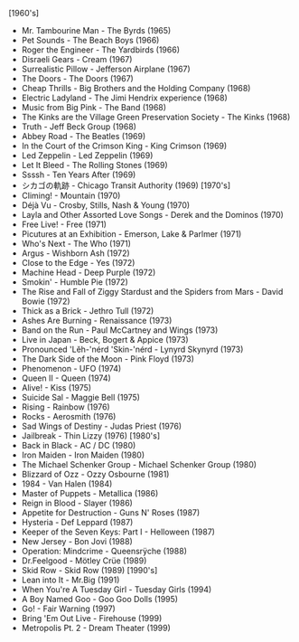 [1960's]
- Mr. Tambourine Man - The Byrds (1965)
- Pet Sounds - The Beach Boys (1966)
- Roger the Engineer - The Yardbirds (1966)
- Disraeli Gears - Cream (1967)
- Surrealistic Pillow - Jefferson Airplane (1967)
- The Doors - The Doors (1967)
- Cheap Thrills - Big Brothers and the Holding Company (1968)
- Electric Ladyland - The Jimi Hendrix experience (1968)
- Music from Big Pink - The Band (1968)
- The Kinks are the Village Green Preservation Society - The Kinks (1968)
- Truth - Jeff Beck Group (1968)
- Abbey Road - The Beatles (1969)
- In the Court of the Crimson King - King Crimson (1969)
- Led Zeppelin - Led Zeppelin (1969)
- Let It Bleed - The Rolling Stones (1969)
- Ssssh - Ten Years After (1969)
- シカゴの軌跡 - Chicago Transit Authority (1969)
[1970's]
- Climing! - Mountain (1970)
- Déjà Vu - Crosby, Stills, Nash & Young (1970)
- Layla and Other Assorted Love Songs - Derek and the Dominos (1970)
- Free Live! - Free (1971)
- Picutures at an Exhibition - Emerson, Lake & Parlmer (1971)
- Who's Next - The Who (1971)
- Argus - Wishborn Ash (1972)
- Close to the Edge - Yes (1972)
- Machine Head - Deep Purple (1972)
- Smokin' - Humble Pie (1972)
- The Rise and Fall of Ziggy Stardust and the Spiders from Mars - David Bowie (1972)
- Thick as a Brick - Jethro Tull (1972)
- Ashes Are Burning - Renaissance (1973)
- Band on the Run -  Paul McCartney and Wings (1973)
- Live in Japan - Beck, Bogert & Appice (1973)
- Pronounced 'Lĕh-'nérd 'Skin-'nérd - Lynyrd Skynyrd (1973)
- The Dark Side of the Moon - Pink Floyd (1973)
- Phenomenon - UFO (1974)
- Queen II - Queen (1974)
- Alive! - Kiss (1975)
- Suicide Sal - Maggie Bell (1975)
- Rising - Rainbow (1976)
- Rocks - Aerosmith (1976)
- Sad Wings of Destiny - Judas Priest (1976)
- Jailbreak - Thin Lizzy (1976)
[1980's]
- Back in Black - AC / DC (1980)
- Iron Maiden - Iron Maiden (1980)
- The Michael Schenker Group - Michael Schenker Group (1980)
- Blizzard of Ozz - Ozzy Osbourne (1981)
- 1984 - Van Halen (1984)
- Master of Puppets - Metallica (1986)
- Reign in Blood - Slayer (1986)
- Appetite for Destruction - Guns N' Roses (1987)
- Hysteria - Def Leppard (1987)
- Keeper of the Seven Keys: Part I - Helloween (1987)
- New Jersey - Bon Jovi (1988)
- Operation: Mindcrime - Queensrÿche (1988)
- Dr.Feelgood - Mötley Crüe (1989)
- Skid Row - Skid Row (1989)
[1990's]
- Lean into It - Mr.Big (1991)
- When You're A Tuesday Girl - Tuesday Girls (1994)
- A Boy Named Goo - Goo Goo Dolls (1995)
- Go! - Fair Warning (1997)
- Bring 'Em Out Live - Firehouse (1999)
- Metropolis Pt. 2 - Dream Theater (1999)

